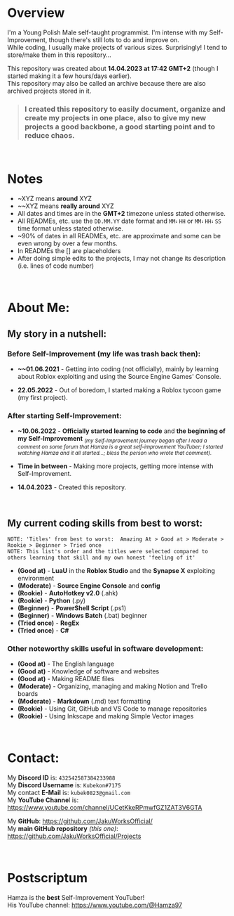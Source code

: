 # Overview
I'm a Young Polish Male self-taught programmist. I'm intense with my Self-Improvement, though there's still lots to do and improve on. <br>
While coding, I usually make projects of various sizes. Surprisingly! I tend to store/make them in this repository...<br>

This repository was created about **14.04.2023 at 17:42 GMT+2** (though I started making it a few hours/days earlier).<br>
This repository may also be called an archive because there are also archived projects stored in it.


>### I created this repository to easily document, organize and create my projects in one place, also to give my new projects a good backbone, a good starting point and to reduce chaos.


<br>


# Notes
- ~XYZ means **around** XYZ
- ~\~XYZ means **really around** XYZ
- All dates and times are in the **GMT+2** timezone unless stated otherwise.
- All READMEs, etc. use the `DD.MM.YY` date format and `MM⠆HH` or `MM⠆HH⠆SS` time format unless stated otherwise.
- ~90% of dates in all READMEs, etc. are approximate and some can be even wrong by over a few months. 
- In READMEs the [] are placeholders
- After doing simple edits to the projects, I may not change its description (i.e. lines of code number)


<br>


# About Me:


## My story in a nutshell:

### Before Self-Improvement (my life was trash back then):
 - **~\~01.06.2021** - Getting into coding (not officially), mainly by learning about Roblox exploiting and using the Source Engine Games' Console.
  
 - **22.05.2022** - Out of boredom, I started making a Roblox tycoon game (my first project).

### After starting Self-Improvement:
 - **~10.06.2022** - **Officially started learning to code** and **the beginning of my Self-Improvement** <sub>*(my Self-Improvement journey began after I read a comment on some forum that Hamza is a great self-improvement YouTuber; I started watching Hamza and it all started...; bless the person who wrote that comment).*</sub>
  
 - **Time in between** - Making more projects, getting more intense with Self-Improvement.
  
 - **14.04.2023** - Created this repository.


<br>


## My current coding skills from best to worst:
`NOTE: 'Titles' from best to worst:  Amazing At > Good at > Moderate > Rookie > Beginner > Tried once` <br>
`NOTE: This list's order and the titles were selected compared to others learning that skill and my own honest 'feeling of it'`
- **(Good at)** - **LuaU** in the **Roblox Studio** and the **Synapse X** exploiting environment
- **(Moderate)** - **Source Engine Console** and **config**
- **(Rookie)** - **AutoHotkey v2.0** (.ahk)
- **(Rookie)** - **Python** (.py)
- **(Beginner)** - **PowerShell Script** (.ps1)
- **(Beginner)** - **Windows Batch** (.bat) beginner
- **(Tried once)** - **RegEx**
- **(Tried once)** - **C#**

### Other noteworthy skills useful in software development:
  - **(Good at)** - The English language
  - **(Good at)** - Knowledge of software and websites
  - **(Good at)** - Making README files
  - **(Moderate)** - Organizing, managing and making Notion and Trello boards
  - **(Moderate)** - **Markdown** (.md) text formatting
  - **(Rookie)** - Using Git, GitHub and VS Code to manage repositories
  - **(Rookie)** - Using Inkscape and making Simple Vector images


<br>


# Contact:
My **Discord ID** is: `432542587384233988` <br>
My **Discord Username** is: `Kubekon#7175` <br>
My contact **E-Mail** is: `kubek0823@gmail.com` <br>
My **YouTube Channe**l is: https://www.youtube.com/channel/UCetKkeRPmwfGZ1ZAT3V6GTA

My **GitHub**: https://github.com/JakuWorksOfficial/ <br>
My **main GitHub repository** *(this one)*: https://github.com/JakuWorksOfficial/Projects


<br>


# Postscriptum
Hamza is the **best** Self-Improvement YouTuber! <br>
His YouTube channel: https://www.youtube.com/@Hamza97